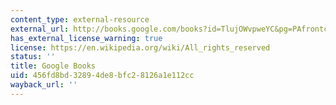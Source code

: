 ```yaml
---
content_type: external-resource
external_url: http://books.google.com/books?id=TlujOWvpweYC&pg=PAfrontcover#v=onepage
has_external_license_warning: true
license: https://en.wikipedia.org/wiki/All_rights_reserved
status: ''
title: Google Books
uid: 456fd8bd-3289-4de8-bfc2-8126a1e112cc
wayback_url: ''
---
```

